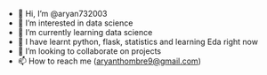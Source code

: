 - 👋 Hi, I’m @aryan732003
- 👀 I’m interested in data science 
- 🌱 I’m currently learning data science
- 🍁 I have learnt python, flask, statistics and learning Eda right now
- 💞️ I’m looking to collaborate on projects
- 📫 How to reach me (aryanthombre9@gmail.com)

<!---
aryan732003/aryan732003 is a ✨ special ✨ repository because its `README.md` (this file) appears on your GitHub profile.
You can click the Preview link to take a look at your changes.
--->
